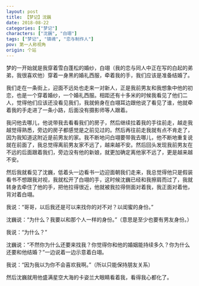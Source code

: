```yaml
---
layout: post
title: 【梦记】沈巍
date: 2018-08-22
categories: ["梦记"]
characters: ["沈巍", "白翊"]
tags: ["梦记", "镇魂", "恋与制作人"]
pov: 第一人称视角
origin: 个站
---
```


梦的一开始就是我穿着雪白蓬松的婚纱，白翊（我的恋与同人中正在写的白起的弟弟，我很喜欢他）穿着一身黑的婚礼西服，牵着我的手，我们应该是准备结婚了。

我们走在一条街上，迎面不远处也走来一对新人，正是我前男友和我想象中他的初恋，也是一个穿着婚纱，一个婚礼西服。相距还有十多米的时候我看见了他们二人，觉得他们应该还没看见我们，我就俯身在白翊耳边跟他说了看见了谁，他就牵着我的手走进了一条小路，后面没有摄影师等人跟着。

我问他去哪儿，他说带我去看看我们的房子，然后继续拉着我的手往前走，越走我越觉得熟悉，旁边的房子都感觉是之前见过的。然后再往前走我就有点不肯走了，因为我知道这附近是前男友的家。我不断地问白翊要带我去哪儿，他不断地重复说就在前面了，我总觉得离前男友家不远了，越来越不安。然后回头发现我前男友在不远的后面跟着我们，旁边没有他的新娘，就更加确定离他家不远了，更是越来越不安。

然后我就看见了沈巍，低着头一边看书一边迎面朝我们走来，我总觉得他只是假装看书不想跟我对视，我就松开了白翊的手，这时候沈巍已经和我擦肩而过了，我就转身去牵住了他的手，把他拉得很近，他就被我拉得侧面对着我，我正面对着他，背对着白翊。

我说：“哥哥，以后我还是可以来找你的对不对？以闺蜜的身份。”

沈巍说：“为什么？我要以和那个人一样的身份。”（意思是至少也要有男友身份。）

我说：“为什么？”

沈巍说：“不然你为什么还要来找我？你觉得你和他的婚姻能持续多久？你为什么还要和他结婚？”一边说着一边示意着白翊。

我说：“因为我以为你不会喜欢我啊。”（所以只能保持朋友关系）

然后沈巍就用他盛满星空大海的卡姿兰大眼睛看着我，看得我心都化了。
